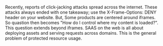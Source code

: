 Recently, reports of click-jacking attacks spread across the internet. These
attacks always ended with one takeaway; use the X-Frame-Options: DENY header on
your website. But, Some products are centered around iframes. So quastion then
becomes "How do I control where my content is loaded?". This question extends
beyond iframes. SAAS on the web is all about deploying assets and serving
requests across domains. This is the general problem of protected resource usage.

